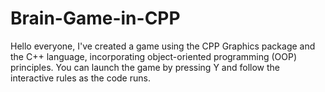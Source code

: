 # Brain-Game-in-CPP
Hello everyone,  I've created a game using the CPP Graphics package and the C++ language, incorporating object-oriented programming (OOP) principles. You can launch the game by pressing Y and follow the interactive rules as the code runs.
